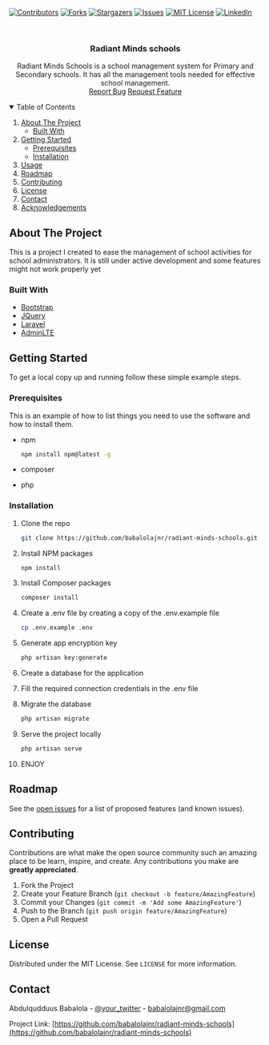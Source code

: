 
<!--
*** Thanks for checking out the Best-README-Template. If you have a suggestion
*** that would make this better, please fork the repo and create a pull request
*** or simply open an issue with the tag "enhancement".
*** Thanks again! Now go create something AMAZING! :D
-->



<!-- PROJECT SHIELDS -->
<!--
*** I'm using markdown "reference style" links for readability.
*** Reference links are enclosed in brackets [ ] instead of parentheses ( ).
*** See the bottom of this document for the declaration of the reference variables
*** for contributors-url, forks-url, etc. This is an optional, concise syntax you may use.
*** https://www.markdownguide.org/basic-syntax/#reference-style-links
-->
[![Contributors][contributors-shield]][contributors-url]
[![Forks][forks-shield]][forks-url]
[![Stargazers][stars-shield]][stars-url]
[![Issues][issues-shield]][issues-url]
[![MIT License][license-shield]][license-url]
[![LinkedIn][linkedin-shield]][linkedin-url]


<!-- PROJECT LOGO -->
<br />

  <h3 align="center">Radiant Minds schools</h3>

<p align="center">
    Radiant Minds Schools is a school management system for Primary and Secondary schools. It has all the management tools needed for effective school management.
    <br />
    <a href="https://github.com/babalolajnr/radiant-minds-schools/issues">Report Bug</a>
    <a href="https://github.com/babalolajnr/radiant-minds-schools/issues">Request Feature</a>
</p>



<!-- TABLE OF CONTENTS -->
<details open="open">
  <summary>Table of Contents</summary>
  <ol>
    <li>
      <a href="#about-the-project">About The Project</a>
      <ul>
        <li><a href="#built-with">Built With</a></li>
      </ul>
    </li>
    <li>
      <a href="#getting-started">Getting Started</a>
      <ul>
        <li><a href="#prerequisites">Prerequisites</a></li>
        <li><a href="#installation">Installation</a></li>
      </ul>
    </li>
    <li><a href="#usage">Usage</a></li>
    <li><a href="#roadmap">Roadmap</a></li>
    <li><a href="#contributing">Contributing</a></li>
    <li><a href="#license">License</a></li>
    <li><a href="#contact">Contact</a></li>
    <li><a href="#acknowledgements">Acknowledgements</a></li>
  </ol>
</details>



<!-- ABOUT THE PROJECT -->
## About The Project

This is a project I created to ease the management of school activities for school administrators. It is still under active development and some features might not work properly yet

### Built With

* [Bootstrap](https://getbootstrap.com)
* [JQuery](https://jquery.com)
* [Laravel](https://laravel.com)
* [AdminLTE](https://adminlte.io/)



<!-- GETTING STARTED -->
## Getting Started

To get a local copy up and running follow these simple example steps.

### Prerequisites

This is an example of how to list things you need to use the software and how to install them.
* npm
  ```sh
  npm install npm@latest -g
  
* composer

* php


### Installation


1. Clone the repo
   ```sh
   git clone https://github.com/babalolajnr/radiant-minds-schools.git
   ```
2. Install NPM packages
   ```sh
   npm install
   ```
3. Install Composer packages
   ```sh
   composer install
   ```
4. Create a .env file by creating a copy of the .env.example file
   ```sh
   cp .env.example .env
   ```
5. Generate app encryption key
   ```sh
   php artisan key:generate
   ```
6. Create a database for the application

7. Fill the required connection credentials in the .env file

8. Migrate the database
   ```sh
   php artisan migrate
   ```
9. Serve the project locally
   ```sh
   php artisan serve
   ```
10. ENJOY   


<!-- ROADMAP -->
## Roadmap

See the [open issues](https://github.com/babalolajnr/radiant-minds-schools/issues) for a list of proposed features (and known issues).


<!-- CONTRIBUTING -->
## Contributing

Contributions are what make the open source community such an amazing place to be learn, inspire, and create. Any contributions you make are **greatly appreciated**.

1. Fork the Project
2. Create your Feature Branch (`git checkout -b feature/AmazingFeature`)
3. Commit your Changes (`git commit -m 'Add some AmazingFeature'`)
4. Push to the Branch (`git push origin feature/AmazingFeature`)
5. Open a Pull Request



<!-- LICENSE -->
## License

Distributed under the MIT License. See `LICENSE` for more information.



<!-- CONTACT -->
## Contact

Abdulqudduus Babalola - [@your_twitter](https://twitter.com/babalolajnr) - babalolajnr@gmail.com

Project Link: [https://github.com/babalolajnr/radiant-minds-schools](https://github.com/babalolajnr/radiant-minds-schools)

<!-- MARKDOWN LINKS & IMAGES -->
<!-- https://www.markdownguide.org/basic-syntax/#reference-style-links -->
[contributors-shield]: https://img.shields.io/github/contributors/othneildrew/Best-README-Template.svg?style=for-the-badge
[contributors-url]: https://github.com/othneildrew/babalolajnr/radiant-minds-schools/graphs/contributors
[forks-shield]: https://img.shields.io/github/forks/babalolajnr/radiant-minds-schools.svg?style=for-the-badge
[forks-url]: https://github.com/babalolajnr/radiant-minds-schools/network/members
[stars-shield]: https://img.shields.io/github/stars/babalolajnr/radiant-minds-schools.svg?style=for-the-badge
[stars-url]: https://github.com/babalolajnr/radiant-minds-schools/stargazers
[issues-shield]: https://img.shields.io/github/issues/babalolajnr/radiant-minds-schools.svg?style=for-the-badge
[issues-url]: https://github.com/babalolajnr/radiant-minds-schools/issues
[license-shield]: https://img.shields.io/github/license/babalolajnr/radiant-minds-schools.svg?style=for-the-badge
[license-url]: https://github.com/babalolajnr/radiant-minds-schools/blob/master/LICENSE.txt
[linkedin-shield]: https://img.shields.io/badge/-LinkedIn-black.svg?style=for-the-badge&logo=linkedin&colorB=555
[linkedin-url]: https://www.linkedin.com/in/abdulqudduus-babalola-2418a9145/
[product-screenshot]: images/screenshot.png
